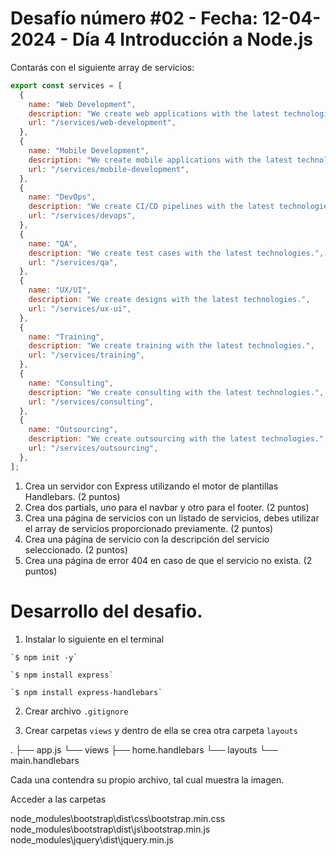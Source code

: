 # Desafío número #02 - Fecha: 12-04-2024 - Día 4 Introducción a Node.js
Contarás con el siguiente array de servicios:
```js
export const services = [
  {
    name: "Web Development",
    description: "We create web applications with the latest technologies.",
    url: "/services/web-development",
  },
  {
    name: "Mobile Development",
    description: "We create mobile applications with the latest technologies.",
    url: "/services/mobile-development",
  },
  {
    name: "DevOps",
    description: "We create CI/CD pipelines with the latest technologies.",
    url: "/services/devops",
  },
  {
    name: "QA",
    description: "We create test cases with the latest technologies.",
    url: "/services/qa",
  },
  {
    name: "UX/UI",
    description: "We create designs with the latest technologies.",
    url: "/services/ux-ui",
  },
  {
    name: "Training",
    description: "We create training with the latest technologies.",
    url: "/services/training",
  },
  {
    name: "Consulting",
    description: "We create consulting with the latest technologies.",
    url: "/services/consulting",
  },
  {
    name: "Outsourcing",
    description: "We create outsourcing with the latest technologies.",
    url: "/services/outsourcing",
  },
];
```
1. Crea un servidor con Express utilizando el motor de plantillas Handlebars. (2 puntos)
2. Crea dos partials, uno para el navbar y otro para el footer. (2 puntos)
3. Crea una página de servicios con un listado de servicios, debes utilizar el array de servicios proporcionado previamente. (2 puntos)
4. Crea una página de servicio con la descripción del servicio seleccionado. (2 puntos)
5. Crea una página de error 404 en caso de que el servicio no exista. (2 puntos)


# Desarrollo del desafio.

1. Instalar lo siguiente en el terminal

```Crear archivo package.json
`$ npm init -y`
 ```

```Instala express
`$ npm install express`
 ```

 ```Instala express-handlebars
`$ npm install express-handlebars`
 ```

 2. Crear archivo `.gitignore`

 3. Crear carpetas `views` y dentro de ella se crea otra carpeta `layouts`

.
├── app.js
└── views
    ├── home.handlebars
    └── layouts
        └── main.handlebars

Cada una contendra su propio archivo, tal cual muestra la imagen.

Acceder a las carpetas

node_modules\bootstrap\dist\css\bootstrap.min.css
node_modules\bootstrap\dist\js\bootstrap.min.js
node_modules\jquery\dist\jquery.min.js